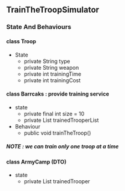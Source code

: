 ## TrainTheTroopSimulator
### State And Behaviours
#### class Troop
  - State
    - private String type
    - private String weapon 
    - private int trainingTime
    - private int trainingCost

#### class Barrcaks : provide training service
  - state
    - private final int size = 10
    - private List<Trooper> trainedTrooperList
  - Behaviour
    - public void trainTheTroop()
##### NOTE : we can train only one troop at a time

#### class ArmyCamp (DTO)
  - state
    - private List<Trooper> trainedTrooper

